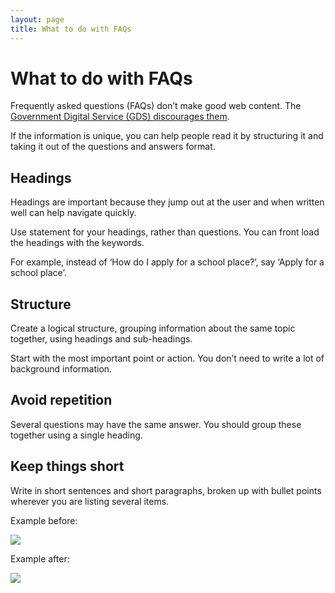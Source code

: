 ```yaml
---
layout: page
title: What to do with FAQs
---
```


# What to do with FAQs

Frequently asked questions (FAQs) don’t make good web content. The [Government Digital Service (GDS) discourages them](https://www.gov.uk/guidance/content-design/writing-for-gov-uk).  
  
If the information is unique, you can help people read it by structuring it and taking it out of the questions and answers format.

## Headings

Headings are important because they jump out at the user and when written well can help navigate quickly.  
  
Use statement for your headings, rather than questions. You can front load the headings with the keywords.  
  
For example, instead of ‘How do I apply for a school place?’, say ‘Apply for a school place’.

## Structure

Create a logical structure, grouping information about the same topic together, using headings and sub-headings.  
  
Start with the most important point or action. You don’t need to write a lot of background information.

## Avoid repetition

Several questions may have the same answer. You should group these together using a single heading.

## Keep things short

Write in short sentences and short paragraphs, broken up with bullet points wherever you are listing several items.

Example before:

![](/public/images/what-to-do-with-faqs-eg-1.jpg?width=445.9644322845418&height=500)

Example after:

![](/public/images/what-to-do-with-faqs-eg-2.jpg?width=500&height=379.85611510791363)
